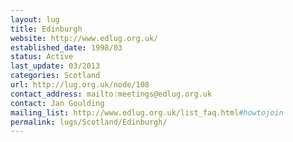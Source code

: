 ```yaml
---
layout: lug
title: Edinburgh
website: http://www.edlug.org.uk/
established_date: 1998/03
status: Active
last_update: 03/2013
categories: Scotland
url: http://lug.org.uk/node/108
contact_address: mailto:meetings@edlug.org.uk
contact: Jan Goulding
mailing_list: http://www.edlug.org.uk/list_faq.html#howtojoin
permalink: lugs/Scotland/Edinburgh/
---
```

